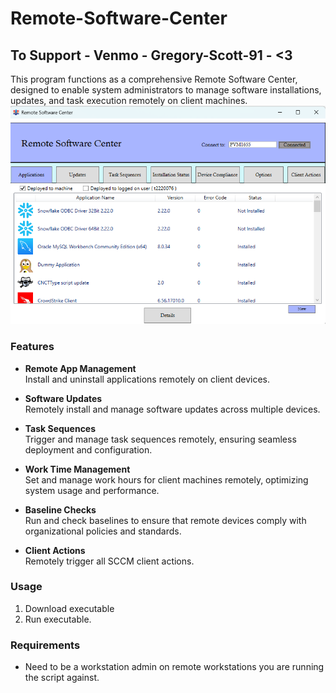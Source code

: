# Remote-Software-Center
## To Support - Venmo - Gregory-Scott-91   -   <3
This program functions as a comprehensive Remote Software Center, designed to enable system administrators to manage software installations, updates, and task execution remotely on client machines. 
![alt text](RSC.png)
### Features

- **Remote App Management**  
  Install and uninstall applications remotely on client devices.

- **Software Updates**  
  Remotely install and manage software updates across multiple devices.

- **Task Sequences**  
  Trigger and manage task sequences remotely, ensuring seamless deployment and configuration.

- **Work Time Management**  
  Set and manage work hours for client machines remotely, optimizing system usage and performance.

- **Baseline Checks**  
  Run and check baselines to ensure that remote devices comply with organizational policies and standards.

- **Client Actions**  
  Remotely trigger all SCCM client actions.

### Usage

1. Download executable
2. Run executable.

### Requirements

- Need to be a workstation admin on remote workstations you are running the script against. 
